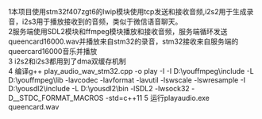 1本项目使用stm32f407zgt6的lwip模块使用tcp发送和接收音频,i2s2用于生成录音，i2s3用于播放接收到的音频，类似于微信语音聊天。  
2服务端使用SDL2模块和ffmpeg模块播放和接收音频，服务端循环发送queencard16000.wav并播放来自stm32的录音，stm32接收来自服务端的queercard16000音乐并播放  
3 i2s2和i2s3都用到了dma双缓存机制  
4 编译g++  play_audio_wav_stm32.cpp -o play -I  -I D:\youffmpeg\include -L D:\youffmpeg\lib -lavcodec -lavformat -lavutil -lswscale -lswresample  -I D:\yousdl2\include -L D:\yousdl2\bin -lSDL2  -lwsock32 -D__STDC_FORMAT_MACROS -std=c++11
5 运行playaudio.exe queencard.wav
